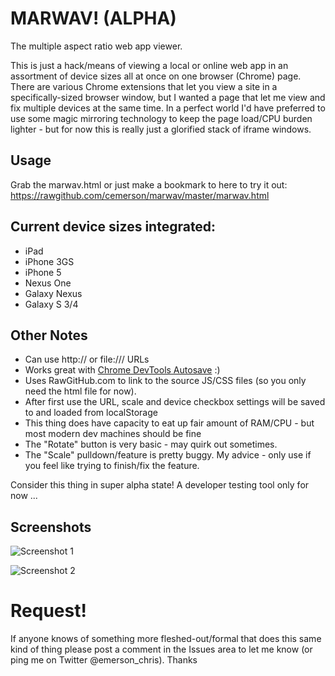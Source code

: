 MARWAV! (ALPHA)
======

The multiple aspect ratio web app viewer. 

This is just a hack/means of viewing a local or online web app in an assortment of device sizes all at once on one browser (Chrome) page. There are various Chrome extensions that let you view a site in a specifically-sized browser window, but I wanted a page that let me view and fix multiple devices at the same time. In a perfect world I'd have preferred to use some magic mirroring technology to keep the page load/CPU burden lighter - but for now this is really just a glorified stack of iframe windows.

## Usage
Grab the marwav.html or just make a bookmark to here to try it out: https://rawgithub.com/cemerson/marwav/master/marwav.html

## Current device sizes integrated:
  - iPad
  - iPhone 3GS
  - iPhone 5
  - Nexus One
  - Galaxy Nexus
  - Galaxy S 3/4

## Other Notes
 - Can use http:// or file:/// URLs
 - Works great with [Chrome DevTools Autosave](https://github.com/NV/chrome-devtools-autosave) :) 
 - Uses RawGitHub.com to link to the source JS/CSS files (so you only need the html file for now).
 - After first use the URL, scale and device checkbox settings will be saved to and loaded from localStorage
 - This thing does have capacity to eat up fair amount of RAM/CPU - but most modern dev machines should be fine
 - The "Rotate" button is very basic - may quirk out sometimes.
 - The "Scale" pulldown/feature is pretty buggy. My advice - only use if you feel like trying to finish/fix the feature.

Consider this thing in super alpha state! A developer testing tool only for now ...

## Screenshots

![Screenshot 1](http://farm8.staticflickr.com/7442/9615146672_160a14da2e_c.jpg)

![Screenshot 2](http://farm6.staticflickr.com/5550/9615146788_7159540269_c.jpg)

Request!
======
If anyone knows of something more fleshed-out/formal that does this same kind of thing please post a comment in the Issues area to let me know (or ping me on Twitter @emerson_chris). Thanks
